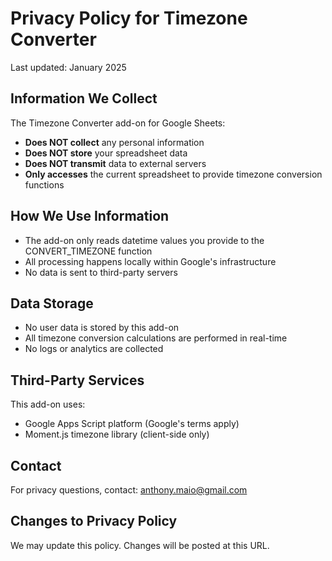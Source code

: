 # Privacy Policy for Timezone Converter

Last updated: January 2025

## Information We Collect

The Timezone Converter add-on for Google Sheets:

- **Does NOT collect** any personal information
- **Does NOT store** your spreadsheet data
- **Does NOT transmit** data to external servers
- **Only accesses** the current spreadsheet to provide timezone conversion functions

## How We Use Information

- The add-on only reads datetime values you provide to the CONVERT_TIMEZONE function
- All processing happens locally within Google's infrastructure
- No data is sent to third-party servers

## Data Storage

- No user data is stored by this add-on
- All timezone conversion calculations are performed in real-time
- No logs or analytics are collected

## Third-Party Services

This add-on uses:
- Google Apps Script platform (Google's terms apply)
- Moment.js timezone library (client-side only)

## Contact

For privacy questions, contact: anthony.maio@gmail.com

## Changes to Privacy Policy

We may update this policy. Changes will be posted at this URL.
